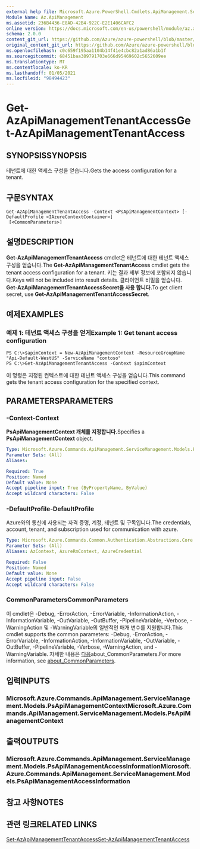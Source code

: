 ```yaml
---
external help file: Microsoft.Azure.PowerShell.Cmdlets.ApiManagement.ServiceManagement.dll-Help.xml
Module Name: Az.ApiManagement
ms.assetid: 236B4436-E8AD-42B4-922C-E2E1406CAFC2
online version: https://docs.microsoft.com/en-us/powershell/module/az.apimanagement/get-azapimanagementtenantaccess
schema: 2.0.0
content_git_url: https://github.com/Azure/azure-powershell/blob/master/src/ApiManagement/ApiManagement/help/Get-AzApiManagementTenantAccess.md
original_content_git_url: https://github.com/Azure/azure-powershell/blob/master/src/ApiManagement/ApiManagement/help/Get-AzApiManagementTenantAccess.md
ms.openlocfilehash: c0c659f195aa1104b14f41e4cbc82a1ad86a1b1f
ms.sourcegitcommit: 68451baa389791703e666d95469602c5652609ee
ms.translationtype: MT
ms.contentlocale: ko-KR
ms.lasthandoff: 01/05/2021
ms.locfileid: "98494423"
---
```

# <span data-ttu-id="6d3f5-101">Get-AzApiManagementTenantAccess</span><span class="sxs-lookup"><span data-stu-id="6d3f5-101">Get-AzApiManagementTenantAccess</span></span>

## <span data-ttu-id="6d3f5-102">SYNOPSIS</span><span class="sxs-lookup"><span data-stu-id="6d3f5-102">SYNOPSIS</span></span>
<span data-ttu-id="6d3f5-103">테넌트에 대한 액세스 구성을 얻습니다.</span><span class="sxs-lookup"><span data-stu-id="6d3f5-103">Gets the access configuration for a tenant.</span></span>

## <span data-ttu-id="6d3f5-104">구문</span><span class="sxs-lookup"><span data-stu-id="6d3f5-104">SYNTAX</span></span>

```
Get-AzApiManagementTenantAccess -Context <PsApiManagementContext> [-DefaultProfile <IAzureContextContainer>]
 [<CommonParameters>]
```

## <span data-ttu-id="6d3f5-105">설명</span><span class="sxs-lookup"><span data-stu-id="6d3f5-105">DESCRIPTION</span></span>
<span data-ttu-id="6d3f5-106">**Get-AzApiManagementTenantAccess** cmdlet은 테넌트에 대한 테넌트 액세스 구성을 얻습니다.</span><span class="sxs-lookup"><span data-stu-id="6d3f5-106">The **Get-AzApiManagementTenantAccess** cmdlet gets the tenant access configuration for a tenant.</span></span>
<span data-ttu-id="6d3f5-107">키는 결과 세부 정보에 포함되지 않습니다.</span><span class="sxs-lookup"><span data-stu-id="6d3f5-107">Keys will not be included into result details.</span></span> <span data-ttu-id="6d3f5-108">클라이언트 비밀을 얻습니다. **Get-AzApiManagementTenantAccessSecret을 사용 합니다.**</span><span class="sxs-lookup"><span data-stu-id="6d3f5-108">To get client secret, use **Get-AzApiManagementTenantAccessSecret**.</span></span>

## <span data-ttu-id="6d3f5-109">예제</span><span class="sxs-lookup"><span data-stu-id="6d3f5-109">EXAMPLES</span></span>

### <span data-ttu-id="6d3f5-110">예제 1: 테넌트 액세스 구성을 얻게</span><span class="sxs-lookup"><span data-stu-id="6d3f5-110">Example 1: Get tenant access configuration</span></span>
```
PS C:\>$apimContext = New-AzApiManagementContext -ResourceGroupName "Api-Default-WestUS" -ServiceName "contoso"
PS C:\>Get-AzApiManagementTenantAccess -Context $apimContext
```

<span data-ttu-id="6d3f5-111">이 명령은 지정된 컨텍스트에 대한 테넌트 액세스 구성을 얻습니다.</span><span class="sxs-lookup"><span data-stu-id="6d3f5-111">This command gets the tenant access configuration for the specified context.</span></span>

## <span data-ttu-id="6d3f5-112">PARAMETERS</span><span class="sxs-lookup"><span data-stu-id="6d3f5-112">PARAMETERS</span></span>

### <span data-ttu-id="6d3f5-113">-Context</span><span class="sxs-lookup"><span data-stu-id="6d3f5-113">-Context</span></span>
<span data-ttu-id="6d3f5-114">**PsApiManagementContext 개체를 지정합니다.**</span><span class="sxs-lookup"><span data-stu-id="6d3f5-114">Specifies a **PsApiManagementContext** object.</span></span>

```yaml
Type: Microsoft.Azure.Commands.ApiManagement.ServiceManagement.Models.PsApiManagementContext
Parameter Sets: (All)
Aliases:

Required: True
Position: Named
Default value: None
Accept pipeline input: True (ByPropertyName, ByValue)
Accept wildcard characters: False
```

### <span data-ttu-id="6d3f5-115">-DefaultProfile</span><span class="sxs-lookup"><span data-stu-id="6d3f5-115">-DefaultProfile</span></span>
<span data-ttu-id="6d3f5-116">Azure와의 통신에 사용되는 자격 증명, 계정, 테넌트 및 구독입니다.</span><span class="sxs-lookup"><span data-stu-id="6d3f5-116">The credentials, account, tenant, and subscription used for communication with azure.</span></span>

```yaml
Type: Microsoft.Azure.Commands.Common.Authentication.Abstractions.Core.IAzureContextContainer
Parameter Sets: (All)
Aliases: AzContext, AzureRmContext, AzureCredential

Required: False
Position: Named
Default value: None
Accept pipeline input: False
Accept wildcard characters: False
```

### <span data-ttu-id="6d3f5-117">CommonParameters</span><span class="sxs-lookup"><span data-stu-id="6d3f5-117">CommonParameters</span></span>
<span data-ttu-id="6d3f5-118">이 cmdlet은 -Debug, -ErrorAction, -ErrorVariable, -InformationAction, -InformationVariable, -OutVariable, -OutBuffer, -PipelineVariable, -Verbose, -WarningAction 및 -WarningVariable의 일반적인 매개 변수를 지원합니다.</span><span class="sxs-lookup"><span data-stu-id="6d3f5-118">This cmdlet supports the common parameters: -Debug, -ErrorAction, -ErrorVariable, -InformationAction, -InformationVariable, -OutVariable, -OutBuffer, -PipelineVariable, -Verbose, -WarningAction, and -WarningVariable.</span></span> <span data-ttu-id="6d3f5-119">자세한 내용은 [다음](http://go.microsoft.com/fwlink/?LinkID=113216)about_CommonParameters.</span><span class="sxs-lookup"><span data-stu-id="6d3f5-119">For more information, see [about_CommonParameters](http://go.microsoft.com/fwlink/?LinkID=113216).</span></span>

## <span data-ttu-id="6d3f5-120">입력</span><span class="sxs-lookup"><span data-stu-id="6d3f5-120">INPUTS</span></span>

### <span data-ttu-id="6d3f5-121">Microsoft.Azure.Commands.ApiManagement.ServiceManagement.Models.PsApiManagementContext</span><span class="sxs-lookup"><span data-stu-id="6d3f5-121">Microsoft.Azure.Commands.ApiManagement.ServiceManagement.Models.PsApiManagementContext</span></span>

## <span data-ttu-id="6d3f5-122">출력</span><span class="sxs-lookup"><span data-stu-id="6d3f5-122">OUTPUTS</span></span>

### <span data-ttu-id="6d3f5-123">Microsoft.Azure.Commands.ApiManagement.ServiceManagement.Models.PsApiManagementAccessInformation</span><span class="sxs-lookup"><span data-stu-id="6d3f5-123">Microsoft.Azure.Commands.ApiManagement.ServiceManagement.Models.PsApiManagementAccessInformation</span></span>

## <span data-ttu-id="6d3f5-124">참고 사항</span><span class="sxs-lookup"><span data-stu-id="6d3f5-124">NOTES</span></span>

## <span data-ttu-id="6d3f5-125">관련 링크</span><span class="sxs-lookup"><span data-stu-id="6d3f5-125">RELATED LINKS</span></span>

[<span data-ttu-id="6d3f5-126">Set-AzApiManagementTenantAccess</span><span class="sxs-lookup"><span data-stu-id="6d3f5-126">Set-AzApiManagementTenantAccess</span></span>](./Set-AzApiManagementTenantAccess.md)


